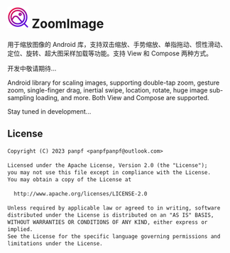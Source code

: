 # ![logo_image] ZoomImage

用于缩放图像的 Android 库，支持双击缩放、手势缩放、单指拖动、惯性滑动、定位、旋转、超大图采样加载等功能。支持
View 和 Compose 两种方式。

开发中敬请期待...

Android library for scaling images, supporting double-tap zoom, gesture zoom, single-finger drag,
inertial swipe, location, rotate, huge image sub-sampling loading, and more. Both View and Compose
are supported.

Stay tuned in development...

## License

    Copyright (C) 2023 panpf <panpfpanpf@outlook.com>

    Licensed under the Apache License, Version 2.0 (the "License");
    you may not use this file except in compliance with the License.
    You may obtain a copy of the License at

      http://www.apache.org/licenses/LICENSE-2.0

    Unless required by applicable law or agreed to in writing, software
    distributed under the License is distributed on an "AS IS" BASIS,
    WITHOUT WARRANTIES OR CONDITIONS OF ANY KIND, either express or implied.
    See the License for the specific language governing permissions and
    limitations under the License.

[logo_image]: docs/res/logo_mini.png